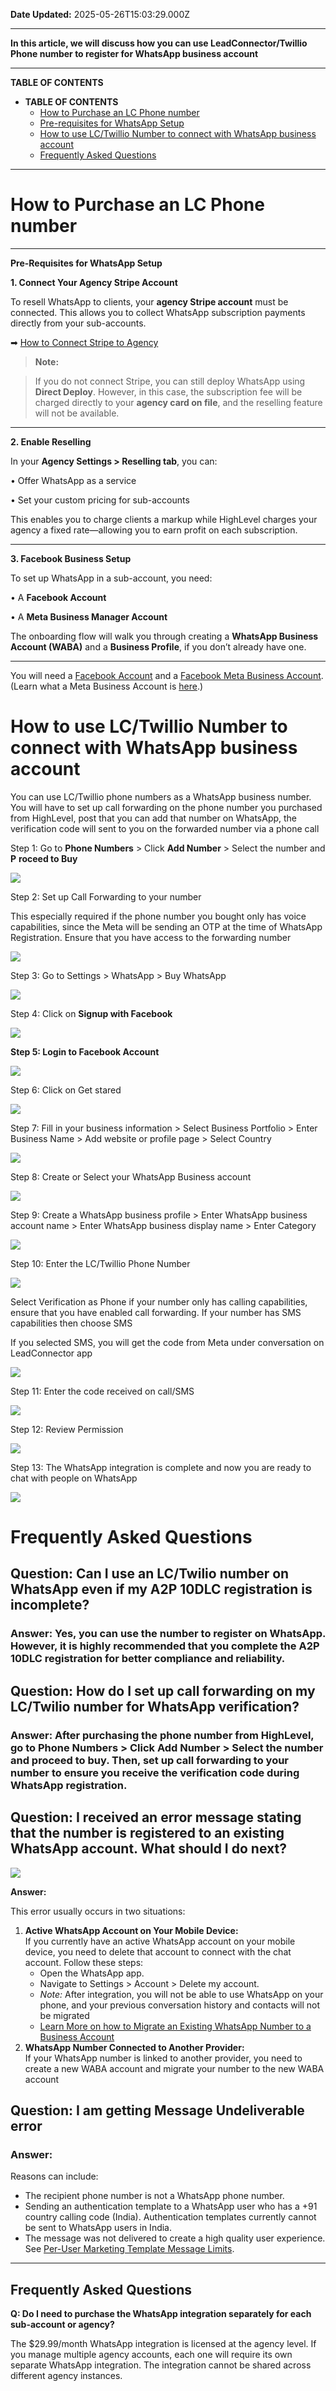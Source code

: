 **Date Updated:** 2025-05-26T15:03:29.000Z

---

**In this article, we will discuss how you can use LeadConnector/Twillio Phone number to register for WhatsApp business account**

  
---

**TABLE OF CONTENTS**

* **TABLE OF CONTENTS**  
   * [How to Purchase an LC Phone number ](#How-to-Purchase-an-LC-Phone-number%C2%A0)  
   * [Pre-requisites for WhatsApp Setup](#Pre-requisites-for-WhatsApp-Setup)  
   * [How to use LC/Twillio Number to connect with WhatsApp business account ](#How-to-use-LC/Twillio-Number-to-connect-with-WhatsApp-business-account%C2%A0)  
   * [Frequently Asked Questions](#Frequently-Asked-Questions)

---

# How to Purchase an LC Phone number 
  
  
---

**Pre-Requisites for WhatsApp Setup**

  
**1\. Connect Your Agency Stripe Account**

  
To resell WhatsApp to clients, your **agency Stripe account** must be connected. This allows you to collect WhatsApp subscription payments directly from your sub-accounts.

  
➡ [How to Connect Stripe to Agency](#)

  
> **Note:**

> If you do not connect Stripe, you can still deploy WhatsApp using **Direct Deploy**. However, in this case, the subscription fee will be charged directly to your **agency card on file**, and the reselling feature will not be available.

---

**2\. Enable Reselling**

  
In your **Agency Settings > Reselling tab**, you can:

 • Offer WhatsApp as a service

 • Set your custom pricing for sub-accounts

  
This enables you to charge clients a markup while HighLevel charges your agency a fixed rate—allowing you to earn profit on each subscription.

---

**3\. Facebook Business Setup**

  
To set up WhatsApp in a sub-account, you need:

 • A **Facebook Account**

 • A **Meta Business Manager Account**

  
The onboarding flow will walk you through creating a **WhatsApp Business Account (WABA)** and a **Business Profile**, if you don’t already have one.

---

  
You will need a [Facebook Account](https://www.facebook.com/signup) and a [Facebook Meta Business Account](https://business.facebook.com/). (Learn what a Meta Business Account is [here](https://www.facebook.com/business/tools/meta-business-suite).)

#   

# How to use LC/Twillio Number to connect with WhatsApp business account 

  
You can use LC/Twillio phone numbers as a WhatsApp business number. You will have to set up call forwarding on the phone number you purchased from HighLevel, post that you can add that number on WhatsApp, the verification code will sent to you on the forwarded number via a phone call

  
Step 1: Go to **Phone Numbers** \> Click **Add Number** \> Select the number and **P** **roceed to Buy**

**![](https://s3.amazonaws.com/cdn.freshdesk.com/data/helpdesk/attachments/production/155027458203/original/E3Is6MyjirxtH5L6uadI4bU3FqpQLNNWgw.png?1718104381)**  

Step 2: Set up Call Forwarding to your number

  
This especially required if the phone number you bought only has voice capabilities, since the Meta will be sending an OTP at the time of WhatsApp Registration. Ensure that you have access to the forwarding number

  
![](https://s3.amazonaws.com/cdn.freshdesk.com/data/helpdesk/attachments/production/155027458577/original/c62e787T4z_0szoTBRBjSOsqUhkCxnCDYA.png?1718104663)
  
  
Step 3: Go to Settings > WhatsApp > Buy WhatsApp

![](https://s3.amazonaws.com/cdn.freshdesk.com/data/helpdesk/attachments/production/155027458910/original/0mKj3aVy3tCodz6RheT2C8WBk3mb_Le1fw.png?1718104802)

  
Step 4: Click on **Signup with Facebook**

**![](https://s3.amazonaws.com/cdn.freshdesk.com/data/helpdesk/attachments/production/155027458984/original/vk03jmvXUfK6nB0Wf5wQmqnvUVJt8Bx5-w.png?1718104844)**

**Step 5: Login to Facebook Account**

**![](https://s3.amazonaws.com/cdn.freshdesk.com/data/helpdesk/attachments/production/155027459096/original/kZl1KGww6BW28wwkn3S6yAHJIQLNKnuvNw.png?1718104893)**  

Step 6: Click on Get stared

**![](https://s3.amazonaws.com/cdn.freshdesk.com/data/helpdesk/attachments/production/155027459121/original/lm2DH061k8jGYZhgq_EAECWQ_xlDvumF6Q.png?1718104920)**
  
  
Step 7: Fill in your business information > Select Business Portfolio > Enter Business Name > Add website or profile page > Select Country

![](https://s3.amazonaws.com/cdn.freshdesk.com/data/helpdesk/attachments/production/155027459357/original/iBKqJ972UHE_f86YmRnwgDtLAHwctXleWQ.png?1718105043)

  
Step 8: Create or Select your WhatsApp Business account

  
![](https://s3.amazonaws.com/cdn.freshdesk.com/data/helpdesk/attachments/production/155027459512/original/-7hOYxzFpr16hREuUy4VABh1lxyd0zpNMw.png?1718105134)
  
  
Step 9: Create a WhatsApp business profile > Enter WhatsApp business account name > Enter WhatsApp business display name > Enter Category

  
![](https://s3.amazonaws.com/cdn.freshdesk.com/data/helpdesk/attachments/production/155027459710/original/AKt_prQB0gCQTNKbJjdurBe6Ou_CT4K8yg.png?1718105250)
  
  
Step 10: Enter the LC/Twillio Phone Number

  
![](https://s3.amazonaws.com/cdn.freshdesk.com/data/helpdesk/attachments/production/155027473803/original/KXaOeBlv2YNYSaFXd6XBd-bU7_M6S3almw.jpeg?1718113485)
  
  
Select Verification as Phone if your number only has calling capabilities, ensure that you have enabled call forwarding. If your number has SMS capabilities then choose SMS

  
If you selected SMS, you will get the code from Meta under conversation on LeadConnector app

  
![](https://s3.amazonaws.com/cdn.freshdesk.com/data/helpdesk/attachments/production/155027460097/original/Uk5rn8tmEXwKEmB0tnFsHhIxPWEPNoyXQQ.png?1718105485)
  
  
Step 11: Enter the code received on call/SMS 

  
![](https://s3.amazonaws.com/cdn.freshdesk.com/data/helpdesk/attachments/production/155027461285/original/nF-4Jcf3r-G4FL_hL7rggx-Wj6Hy8mUPjg.png?1718106166)

  
Step 12: Review Permission

  
![](https://s3.amazonaws.com/cdn.freshdesk.com/data/helpdesk/attachments/production/155027461995/original/W2LdFMjSGT3D9qIxnwoNru4D8BGfJcfCHA.png?1718106613)

  
Step 13: The WhatsApp integration is complete and now you are ready to chat with people on WhatsApp 

![](https://s3.amazonaws.com/cdn.freshdesk.com/data/helpdesk/attachments/production/155027462041/original/YzDco9k4RN1u8zIghPHjGZPcLM_uF1r6IQ.png?1718106644)
  
  
# **Frequently Asked Questions**

  
## **Question: Can I use an LC/Twilio number on WhatsApp even if my A2P 10DLC registration is incomplete?**

  
### **Answer:** Yes, you can use the number to register on WhatsApp. However, it is highly recommended that you complete the A2P 10DLC registration for better compliance and reliability.
  
  
## **Question: How do I set up call forwarding on my LC/Twilio number for WhatsApp verification?**

  
### **Answer:** After purchasing the phone number from HighLevel, go to Phone Numbers > Click Add Number > Select the number and proceed to buy. Then, set up call forwarding to your number to ensure you receive the verification code during WhatsApp registration.

  
## **Question: I received an error message stating that the number is registered to an existing WhatsApp account. What should I do next?**

  
![](https://s3.amazonaws.com/cdn.freshdesk.com/data/helpdesk/attachments/production/155027471137/original/kPQIZh_lGyO51atsprXMwaxLZ8SPwhgItA.png?1718111947)

  
**Answer:**

  
This error usually occurs in two situations:

1. **Active WhatsApp Account on Your Mobile Device:**  
If you currently have an active WhatsApp account on your mobile device, you need to delete that account to connect with the chat account. Follow these steps:  
   * Open the WhatsApp app.  
   * Navigate to Settings > Account > Delete my account.  
   * _Note:_ After integration, you will not be able to use WhatsApp on your phone, and your previous conversation history and contacts will not be migrated  
   * [Learn More on how to Migrate an Existing WhatsApp Number to a Business Account](https://developers.facebook.com/docs/whatsapp/cloud-api/get-started/migrate-existing-whatsapp-number-to-a-business-account)
2. **WhatsApp Number Connected to Another Provider:**  
If your WhatsApp number is linked to another provider, you need to create a new WABA account and migrate your number to the new WABA account

  
## **Question: I am getting Message Undeliverable error**

### **Answer:**

Reasons can include:

* The recipient phone number is not a WhatsApp phone number.
* Sending an authentication template to a WhatsApp user who has a +91 country calling code (India). Authentication templates currently cannot be sent to WhatsApp users in India.
* The message was not delivered to create a high quality user experience. See [Per-User Marketing Template Message Limits](https://developers.facebook.com/docs/whatsapp/cloud-api/guides/send-message-templates#per-user-marketing-template-message-limits).

  
---

## **Frequently Asked Questions**

  
**Q: Do I need to purchase the WhatsApp integration separately for each sub-account or agency?**

The $29.99/month WhatsApp integration is licensed at the agency level. If you manage multiple agency accounts, each one will require its own separate WhatsApp integration. The integration cannot be shared across different agency instances.